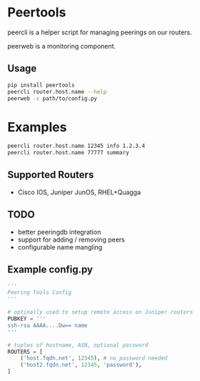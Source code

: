 # Peertools

peercli is a helper script for managing peerings on our routers.

peerweb is a monitoring component.

## Usage

```sh
pip install peertools
peercli router.host.name --help
peerweb -c path/to/config.py
```

# Examples

```sh
peercli router.host.name 12345 info 1.2.3.4
peercli router.host.name 77777 summary
```

## Supported Routers

- Cisco IOS, Juniper JunOS, RHEL+Quagga

## TODO

- better peeringdb integration
- support for adding / removing peers
- configurable name mangling

## Example config.py

```python
'''
Peering Tools Config
'''

# optinally used to setup remote access on Juniper routers
PUBKEY = '''
ssh-rsa AAAA....Dw== name
'''

# tuples of hostname, ASN, optional password
ROUTERS = [
    ('host.fqdn.net', 12345), # no password needed
    ('host2.fqdn.net', 12345, 'password'),
]
```
